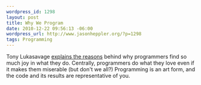 ```yaml
--- 
wordpress_id: 1298
layout: post
title: Why We Program
date: 2010-12-22 09:56:13 -06:00
wordpress_url: http://www.jasonheppler.org/?p=1298
tags: Programming
---
```

Tony Lukasavage <a href="http://savagelook.com/blog/portfolio/programmers-why-do-we-do-it">explains the reasons</a> behind why programmers find so much joy in what they do. Centrally, programmers do what they love even if it makes them miserable (but don't we all?) Programming is an art form, and the code and its results are representative of you.
